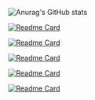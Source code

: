 ![Anurag's GitHub stats](https://github-readme-stats.vercel.app/api?username=princ3raj&show_icons=true)

[![Readme Card](https://github-readme-stats.vercel.app/api/pin/?username=princ3raj&repo=NinoRooms)](https://github.com/princ3raj/NinoRooms)

[![Readme Card](https://github-readme-stats.vercel.app/api/pin/?username=princ3raj&repo=iQuensAns)](https://github.com/princ3raj/iQuensAns)

[![Readme Card](https://github-readme-stats.vercel.app/api/pin/?username=princ3raj&repo=ebay_like_app)](https://github.com/princ3raj/ebay_like_app)

[![Readme Card](https://github-readme-stats.vercel.app/api/pin/?username=princ3raj&repo=advanceBlogApp)](https://github.com/princ3raj/advanceBlogApp)

[![Readme Card](https://github-readme-stats.vercel.app/api/pin/?username=princ3raj&repo=Notes)](https://github.com/princ3raj/Notes)





